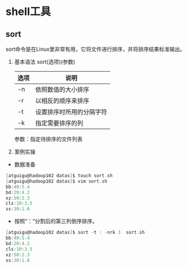 # shell工具
## sort
sort命令是在Linux里非常有用，它将文件进行排序，并将排序结果标准输出。
1. 基本语法
    sort(选项)(参数)

    |选项|	说明|
    |--|--|
    |-n|	依照数值的大小排序|
    |-r|	以相反的顺序来排序|
    |-t|	设置排序时所用的分隔字符|
    |-k|	指定需要排序的列|
    参数：指定待排序的文件列表
2. 案例实操
+ 数据准备
```C
[atguigu@hadoop102 datas]$ touch sort.sh
[atguigu@hadoop102 datas]$ vim sort.sh 
bb:40:5.4
bd:20:4.2
xz:50:2.3
cls:10:3.5
ss:30:1.6
```
+ 按照“：”分割后的第三列倒序排序。
```C
[atguigu@hadoop102 datas]$ sort -t : -nrk 3  sort.sh 
bb:40:5.4
bd:20:4.2
cls:10:3.5
xz:50:2.3
ss:30:1.6
```